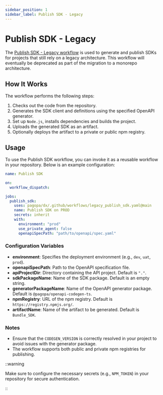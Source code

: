 ```yaml
---
sidebar_position: 1
sidebar_label: Publish SDK - Legacy
---
```


# Publish SDK - Legacy

The [Publish SDK - Legacy workflow](https://github.com/pagopa/dx/blob/main/.github/workflows/legacy_publish_sdk.yaml) is used to generate and publish SDKs for projects that still rely on a legacy architecture. This workflow will eventually be deprecated as part of the migration to a monorepo architecture.

## How It Works

The workflow performs the following steps:

1. Checks out the code from the repository.
2. Generates the SDK client and definitions using the specified OpenAPI generator.
3. Set up `Node.js`, installs dependencies and builds the project.
4. Uploads the generated SDK as an artifact.
5. Optionally deploys the artifact to a private or public npm registry.

## Usage

To use the Publish SDK workflow, you can invoke it as a reusable workflow in your repository. Below is an example configuration:

```yaml
name: Publish SDK

on:
  workflow_dispatch:

jobs:
  publish_sdk:
    uses: pagopa/dx/.github/workflows/legacy_publish_sdk.yaml@main
    name: Publish SDK on PROD
    secrets: inherit
    with:
      environment: "prod"
      use_private_agent: false
      openapiSpecPath: "path/to/openapi/spec.yaml"
```

### Configuration Variables

- **environment**: Specifies the deployment environment (e.g., `dev`, `uat`, `prod`).
- **openapiSpecPath**: Path to the OpenAPI specification file.
- **apiProjectDir**: Directory containing the API project. Default is `"."`.
- **sdkPackageName**: Name of the SDK package. Default is an empty string.
- **generatorPackageName**: Name of the OpenAPI generator package. Default is `@pagopa/openapi-codegen-ts`.
- **npmRegistry**: URL of the npm registry. Default is `https://registry.npmjs.org/`.
- **artifactName**: Name of the artifact to be generated. Default is `Bundle_SDK`.

### Notes

- Ensure that the `CODEGEN_VERSION` is correctly resolved in your project to avoid issues with the generator package.
- The workflow supports both public and private npm registries for publishing.

::warning

Make sure to configure the necessary secrets (e.g., `NPM_TOKEN`) in your repository for secure authentication.

::
